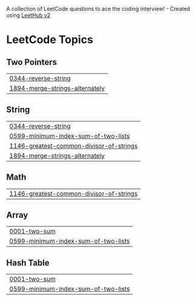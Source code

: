 A collection of LeetCode questions to ace the coding interview! - Created using [LeetHub v2](https://github.com/arunbhardwaj/LeetHub-2.0)
<!---LeetCode Topics Start-->
# LeetCode Topics
## Two Pointers
|  |
| ------- |
| [0344-reverse-string](https://github.com/maya-11/Leetcode/tree/master/0344-reverse-string) |
| [1894-merge-strings-alternately](https://github.com/maya-11/Leetcode/tree/master/1894-merge-strings-alternately) |
## String
|  |
| ------- |
| [0344-reverse-string](https://github.com/maya-11/Leetcode/tree/master/0344-reverse-string) |
| [0599-minimum-index-sum-of-two-lists](https://github.com/maya-11/Leetcode/tree/master/0599-minimum-index-sum-of-two-lists) |
| [1146-greatest-common-divisor-of-strings](https://github.com/maya-11/Leetcode/tree/master/1146-greatest-common-divisor-of-strings) |
| [1894-merge-strings-alternately](https://github.com/maya-11/Leetcode/tree/master/1894-merge-strings-alternately) |
## Math
|  |
| ------- |
| [1146-greatest-common-divisor-of-strings](https://github.com/maya-11/Leetcode/tree/master/1146-greatest-common-divisor-of-strings) |
## Array
|  |
| ------- |
| [0001-two-sum](https://github.com/maya-11/Leetcode/tree/master/0001-two-sum) |
| [0599-minimum-index-sum-of-two-lists](https://github.com/maya-11/Leetcode/tree/master/0599-minimum-index-sum-of-two-lists) |
## Hash Table
|  |
| ------- |
| [0001-two-sum](https://github.com/maya-11/Leetcode/tree/master/0001-two-sum) |
| [0599-minimum-index-sum-of-two-lists](https://github.com/maya-11/Leetcode/tree/master/0599-minimum-index-sum-of-two-lists) |
<!---LeetCode Topics End-->